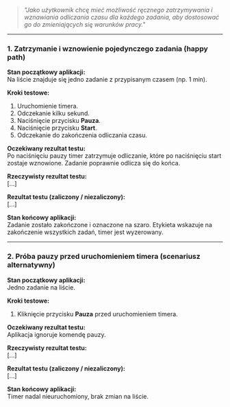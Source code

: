 > _"Jako użytkownik chcę mieć możliwość ręcznego zatrzymywania i wznawiania odliczania czasu dla każdego zadania, aby dostosować go do zmieniających się warunków pracy."_

---

### **1. Zatrzymanie i wznowienie pojedynczego zadania (happy path)**

**Stan początkowy aplikacji:**  
Na liście znajduje się jedno zadanie z przypisanym czasem (np. 1 min).

**Kroki testowe:**
1. Uruchomienie timera.
2. Odczekanie kilku sekund.
3. Naciśnięcie przycisku **Pauza**.
4. Naciśnięcie przycisku **Start**.
5. Odczekanie do zakończenia odliczania czasu.

**Oczekiwany rezultat testu:**  
Po naciśnięciu pauzy timer zatrzymuje odliczanie, które po naciśnięciu start zostaje wznowione. Zadanie poprawnie odlicza się do końca.

**Rzeczywisty rezultat testu:**  
[...]

**Rezultat testu (zaliczony / niezaliczony):**  
[...]

**Stan końcowy aplikacji:**  
Zadanie zostało zakończone i oznaczone na szaro. Etykieta wskazuje na zakończenie wszystkich zadań, timer jest wyzerowany.

---

### **2. Próba pauzy przed uruchomieniem timera (scenariusz alternatywny)**

**Stan początkowy aplikacji:**  
Jedno zadanie na liście.

**Kroki testowe:**
1. Kliknięcie przycisku **Pauza** przed uruchomieniem timera.

**Oczekiwany rezultat testu:**  
Aplikacja ignoruje komendę pauzy.

**Rzeczywisty rezultat testu:**  
[...]

**Rezultat testu (zaliczony / niezaliczony):**  
[...]

**Stan końcowy aplikacji:**  
Timer nadal nieuruchomiony, brak zmian na liście.

